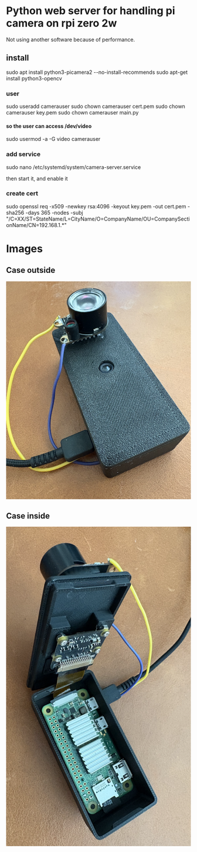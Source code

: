 # Python web server for handling pi camera on rpi zero 2w
Not using another software because of performance.

## install 
sudo apt install python3-picamera2 --no-install-recommends
sudo apt-get install python3-opencv


### user
sudo useradd camerauser
sudo chown camerauser cert.pem
sudo chown camerauser key.pem
sudo chown camerauser main.py

#### so the user can access /dev/video
sudo usermod -a -G video camerauser 


### add service
sudo nano /etc/systemd/system/camera-server.service

then start it, and enable it

### create cert
sudo openssl req -x509 -newkey rsa:4096 -keyout key.pem -out cert.pem -sha256 -days 365 -nodes -subj "/C=XX/ST=StateName/L=CityName/O=CompanyName/OU=CompanySectionName/CN=192.168.1.*"

# Images
## Case outside
![case outside](./readme-media/case.png)

## Case inside
![case inside](./readme-media/in-case.png)